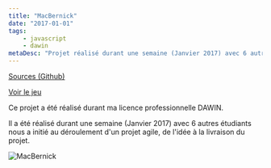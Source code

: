 ```yaml
---
title: "MacBernick"
date: "2017-01-01"
tags:
    - javascript
    - dawin
metaDesc: "Projet réalisé durant une semaine (Janvier 2017) avec 6 autres étudiants nous a initié au déroulement d'un projet agile, de l'idée à la livraison du projet."
---
```


[Sources (Github)](https://github.com/mlcdf/macbernik/)

[Voir le jeu](https://mlcdf.github.io/macbernik/)

Ce projet a été réalisé durant ma licence professionnelle DAWIN.

Il a été réalisé durant une semaine (Janvier 2017) avec 6 autres étudiants nous a initié au déroulement d'un projet agile, de l'idée à la livraison du projet.

![MacBernick](/images/macbernick.png)
